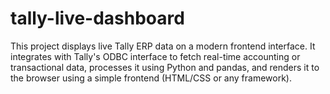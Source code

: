 # tally-live-dashboard
This project displays live Tally ERP data on a modern frontend interface. It integrates with Tally's ODBC interface to fetch real-time accounting or transactional data, processes it using Python and pandas, and renders it to the browser using a simple frontend (HTML/CSS or any framework).
